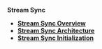 <strong>Stream Sync<strong>    

<ul>
	<li><a href="/articles/40_stream_sync/01_stream_sync_overview.md">Stream Sync Overview</a></li>
	<li><a href="/articles/40_stream_sync/02_stream_sync_architecture.md">Stream Sync Architecture</a></li>
	<li><a href="/articles/40_stream_sync/03_stream_sync_init.md">Stream Sync Initialization</a></li>	
</ul>
